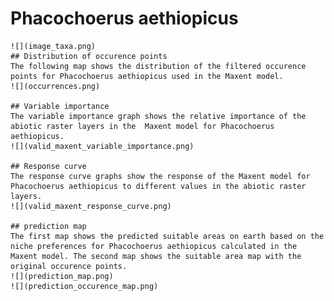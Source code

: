 # Phacochoerus aethiopicus 
    ![](image_taxa.png) 
    ## Distribution of occurence points 
    The following map shows the distribution of the filtered occurence points for Phacochoerus aethiopicus used in the Maxent model. 
    ![](occurrences.png)
    
    ## Variable importance 
    The variable importance graph shows the relative importance of the abiotic raster layers in the  Maxent model for Phacochoerus aethiopicus. 
    ![](valid_maxent_variable_importance.png)
    
    ## Response curve 
    The response curve graphs show the response of the Maxent model for Phacochoerus aethiopicus to different values in the abiotic raster layers. 
    ![](valid_maxent_response_curve.png)
    
    ## prediction map 
    The first map shows the predicted suitable areas on earth based on the niche preferences for Phacochoerus aethiopicus calculated in the Maxent model. The second map shows the suitable area map with the original occurence points. 
    ![](prediction_map.png)
    ![](prediction_occurence_map.png)
    
